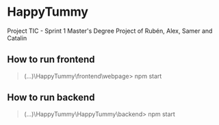 # HappyTummy
Project TIC - Sprint 1
Master's Degree Project of Rubén, Alex, Samer and Catalin

## How to run frontend
> (...)\HappyTummy\frontend\webpage> npm start

## How to run backend
> (...)\HappyTummy\HappyTummy\backend> npm start
